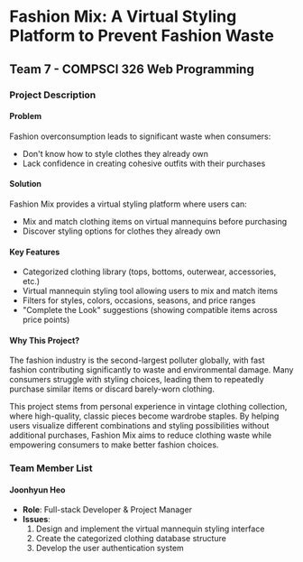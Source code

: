 # Fashion Mix: A Virtual Styling Platform to Prevent Fashion Waste

## Team 7 - COMPSCI 326 Web Programming

### Project Description

#### Problem
Fashion overconsumption leads to significant waste when consumers:
- Don't know how to style clothes they already own
- Lack confidence in creating cohesive outfits with their purchases

#### Solution
Fashion Mix provides a virtual styling platform where users can:
- Mix and match clothing items on virtual mannequins before purchasing
- Discover styling options for clothes they already own

#### Key Features
- Categorized clothing library (tops, bottoms, outerwear, accessories, etc.)
- Virtual mannequin styling tool allowing users to mix and match items
- Filters for styles, colors, occasions, seasons, and price ranges
- "Complete the Look" suggestions (showing compatible items across price points)

#### Why This Project?
The fashion industry is the second-largest polluter globally, with fast fashion contributing significantly to waste and environmental damage. Many consumers struggle with styling choices, leading them to repeatedly purchase similar items or discard barely-worn clothing.

This project stems from personal experience in vintage clothing collection, where high-quality, classic pieces become wardrobe staples. By helping users visualize different combinations and styling possibilities without additional purchases, Fashion Mix aims to reduce clothing waste while empowering consumers to make better fashion choices.

### Team Member List

#### Joonhyun Heo
- **Role**: Full-stack Developer & Project Manager
- **Issues**:
  1. Design and implement the virtual mannequin styling interface
  2. Create the categorized clothing database structure
  3. Develop the user authentication system
